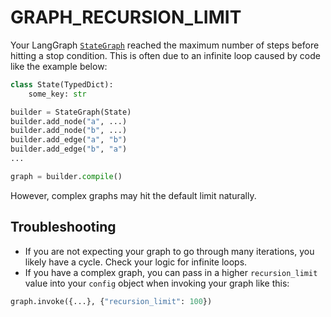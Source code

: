 # GRAPH_RECURSION_LIMIT

Your LangGraph [`StateGraph`](https://langchain-ai.github.io/langgraph/reference/graphs/#langgraph.graph.state.StateGraph) reached the maximum number of steps before hitting a stop condition.
This is often due to an infinite loop caused by code like the example below:

```python
class State(TypedDict):
    some_key: str

builder = StateGraph(State)
builder.add_node("a", ...)
builder.add_node("b", ...)
builder.add_edge("a", "b")
builder.add_edge("b", "a")
...

graph = builder.compile()
```

However, complex graphs may hit the default limit naturally.

## Troubleshooting

- If you are not expecting your graph to go through many iterations, you likely have a cycle. Check your logic for infinite loops.
- If you have a complex graph, you can pass in a higher `recursion_limit` value into your `config` object when invoking your graph like this:

```python
graph.invoke({...}, {"recursion_limit": 100})
```